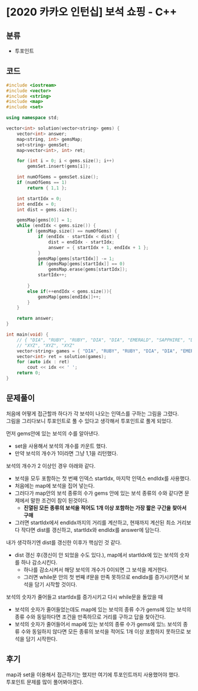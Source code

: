 # [2020 카카오 인턴십] 보석 쇼핑 - C++

## 분류
- 투포인트

## 코드
```c++
#include <iostream>
#include <vector>
#include <string>
#include <map>
#include <set>

using namespace std;

vector<int> solution(vector<string> gems) {
	vector<int> answer;
	map<string, int> gemsMap;
	set<string> gemsSet;
	map<vector<int>, int> ret;

	for (int i = 0; i < gems.size(); i++)
		gemsSet.insert(gems[i]);

	int numOfGems = gemsSet.size();
	if (numOfGems == 1)
		return { 1,1 };

	int startIdx = 0;
	int endIdx = 0;
	int dist = gems.size();

	gemsMap[gems[0]] = 1;
	while (endIdx < gems.size()) {
		if (gemsMap.size() == numOfGems) {
			if (endIdx - startIdx < dist) {
				dist = endIdx - startIdx;
				answer = { startIdx + 1, endIdx + 1 };
			}
			gemsMap[gems[startIdx]] -= 1;
			if (gemsMap[gems[startIdx]] == 0)
				gemsMap.erase(gems[startIdx]);
			startIdx++;
		
		}
		else if(++endIdx < gems.size()){
			gemsMap[gems[endIdx]]++;
		}
	}

	return answer;
}

int main(void) {
	// { "DIA", "RUBY", "RUBY", "DIA", "DIA", "EMERALD", "SAPPHIRE", "DIA" }
	// "XYZ", "XYZ", "XYZ"
	vector<string> games = { "DIA", "RUBY", "RUBY", "DIA", "DIA", "EMERALD", "SAPPHIRE", "DIA" };
	vector<int> ret = solution(games);
	for (auto idx : ret)
		cout << idx << ' ';
	return 0;
}
```

## 문제풀이
처음에 어떻게 접근할까 하다가 각 보석이 나오는 인덱스를 구하는 그림을 그렸다.<br>
그림을 그리다보니 투포인트로 풀 수 있다고 생각해서 투포인트로 풀게 되었다.<br>

먼저 gems안에 있는 보석의 수를 알아낸다.
- set을 사용해서 보석의 개수를 카운트 했다.
- 만약 보석의 개수가 1이라면 그냥 1,1을 리턴했다.

보석의 개수가 2 이상인 경우 아래와 같다.
- 보석을 모두 포함하는 첫 번째 인덱스 startIdx, 마지막 인덱스 endIdx를 사용했다.
- 처음에는 map에 보석을 집어 넣는다.
- 그러다가 map안의 보석 종류의 수가 gems 안에 있는 보석 종류의 수와 같다면 문제에서 말한 조건이 참이 된것이다.
   - **진열된 모든 종류의 보석을 적어도 1개 이상 포함하는 가장 짧은 구간을 찾아서 구매**
- 그러면 startIdx에서 endIdx까지의 거리를 계산하고, 현재까지 계산된 최소 거리보다 작다면 dist를 갱신하고, startIdx와 endIdx를 answer에 담는다.

내가 생각하기엔 dist를 갱신한 이후가 핵심인 것 같다.
- dist 갱신 후(갱신이 안 되었을 수도 있다.), map에서 startIdx에 있는 보석의 숫자를 하나 감소시킨다.
   - 하나를 감소시켜서 해당 보석의 개수가 0이되면 그 보석을 제거한다.
   - 그러면 while문 안의 첫 번째 if문을 만족 못하므로 endIdx를 증가시키면서 보석을 담기 시작할 것이다.

보석의 숫자가 줄어들고 startIdx를 증가시키고 다시 while문을 돌았을 때
- 보석의 숫자가 줄어들었는데도 map에 있는 보석의 종류 수가 gems에 있는 보석의 종류 수와 동일하다면 조건을 만족하므로 거리를 구하고 답을 찾아간다.
- 보석의 숫자가 줄어들어서 map에 있는 보석의 종류 수가 gems에 있느 보석의 종류 수와 동일하지 않다면 모든 종류의 보석을 적어도 1개 이상 포함하지 못하므로 보석을 담기 시작한다.

## 후기
map과 set을 이용해서 접근하기는 했지만 여기에 투포인트까지 사용했어야 했다.<br>
투포인트 문제를 많이 풀어봐야겠다.
